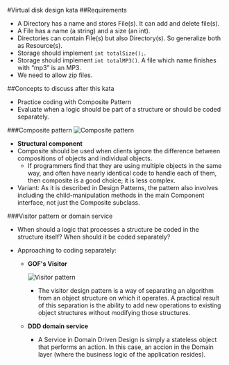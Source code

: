 #Virtual disk design kata
##Requirements
* A Directory has a name and stores File(s). It can add and delete file(s).
* A File has a name (a string) and a size (an int).
* Directories can contain File(s) but also Directory(s). So generalize both as Resource(s).
* Storage should implement ```int totalSize();```.
* Storage should implement ```int totalMP3()```. A file which name finishes with “mp3” is an MP3.
* We need to allow zip files.

##Concepts to discuss after this kata
* Practice coding with Composite Pattern
* Evaluate when a logic should be part of a structure or should be coded separately.

###Composite pattern
![Composite pattern](https://github.com/liopic/virtual-disk-design-kata/raw/master/summary/CompositePattern.png)

* **Structural component**
* Composite should be used when clients ignore the difference between compositions of objects and individual objects.
    * If programmers find that they are using multiple objects in the same way, and often have nearly identical code to handle each of them, then composite is a good choice; it is less complex.
* Variant: As it is described in Design Patterns, the pattern also involves including the child-manipulation methods in the main Component interface, not just the Composite subclass.

###Visitor pattern or domain service
* When should a logic that processes a structure be coded in the structure itself? When should it be coded separately?

* Approaching to coding separately:
    * **GOF's Visitor**

        ![Visitor pattern](https://github.com/liopic/virtual-disk-design-kata/raw/master/summary/VisitorPattern.png)

        * The visitor design pattern is a way of separating an algorithm from an object structure on which it operates. A practical result of this separation is the ability to add new operations to existing object structures without modifying those structures.

    * **DDD domain service**
        * A Service in Domain Driven Design is simply a stateless object that performs an action. In this case, an accion in the Domain layer (where the business logic of the application resides).
